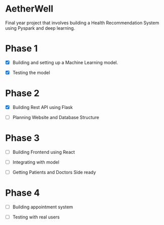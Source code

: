 # AetherWell

Final year project that involves building a Health Recommendation System using Pyspark and deep learning.

# Phase 1

- [x] Building and setting up a Machine Learning model.

- [x] Testing the model

# Phase 2

- [x] Building Rest API using Flask

- [ ] Planning Website and Database Structure

# Phase 3

- [ ] Building Frontend using React

- [ ] Integrating with model

- [ ] Getting Patients and Doctors Side ready

# Phase 4

- [ ] Building appointment system

- [ ] Testing with real users
